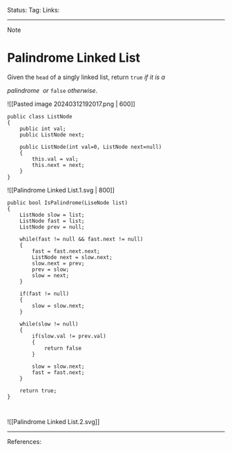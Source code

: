 Status: 
Tag:
Links:

---
> [!note] 
>  # Palindrome Linked List


Given the `head` of a singly linked list, return `true` _if it is a_ 

_palindrome_  _or_ `false` _otherwise_.

![[Pasted image 20240312192017.png | 600]]

``` run-csharp
public class ListNode 
{
	public int val;
	public ListNode next;
	
	public ListNode(int val=0, ListNode next=null) 
	{
		this.val = val;
		this.next = next;
	}
}
```

![[Palindrome Linked List.1.svg | 800]]


``` run-csharp
public bool IsPalindrome(LiseNode list)
{
	ListNode slow = list;
	ListNode fast = list;
	ListNode prev = null;

	while(fast != null && fast.next != null)
	{
		fast = fast.next.next; 
		ListNode next = slow.next;
		slow.next = prev;
		prev = slow;
		slow = next;
	}

	if(fast != null)
	{
		slow = slow.next;
	}

	while(slow != null)
	{
		if(slow.val != prev.val)
		{
			return false
		}
		
		slow = slow.next;
		fast = fast.next;
	}

	return true;
}



```

![[Palindrome Linked List.2.svg]]

---
References: